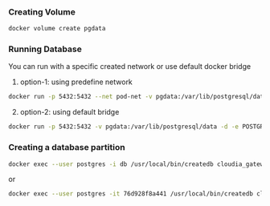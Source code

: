 ### Creating Volume
````bash
docker volume create pgdata
````

### Running Database
You can run with a specific created network or use default docker bridge
1. option-1: using predefine network
````bash
docker run -p 5432:5432 --net pod-net -v pgdata:/var/lib/postgresql/data --ip 10.1.0.2 -d -e POSTGRES_PASSWORD=ZZywE8kr4hcd7Q3r --name db postgres:9.6.6-alpine
````

2. option-2: using default bridge
````bash
docker run -p 5432:5432 -v pgdata:/var/lib/postgresql/data -d -e POSTGRES_PASSWORD=ZZywE8kr4hcd7Q3r --name db postgres:9.6.6-alpine
````

### Creating a database partition
````bash
docker exec --user postgres -i db /usr/local/bin/createdb cloudia_gateway
````
or
````bash
docker exec --user postgres -it 76d928f8a441 /usr/local/bin/createdb cloudia_gateway
````
